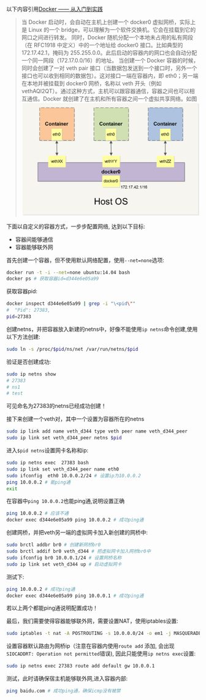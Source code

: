 以下内容引用[Docker —— 从入门到实践](http://dockerpool.com/static/books/docker_practice/advanced_network/README.html)
> 当 Docker 启动时，会自动在主机上创建一个 docker0 虚拟网桥，实际上是 Linux 的一个 bridge，可以理解为一个软件交换机。它会在挂载到它的网口之间进行转发。
同时，Docker 随机分配一个本地未占用的私有网段（在 RFC1918 中定义）中的一个地址给 docker0 接口。比如典型的 172.17.42.1，掩码为 255.255.0.0。此后启动的容器内的网口也会自动分配一个同一网段（172.17.0.0/16）的地址。
当创建一个 Docker 容器的时候，同时会创建了一对 veth pair 接口（当数据包发送到一个接口时，另外一个接口也可以收到相同的数据包）。这对接口一端在容器内，即 eth0；另一端在本地并被挂载到 docker0 网桥，名称以 veth 开头（例如 vethAQI2QT）。通过这种方式，主机可以跟容器通信，容器之间也可以相互通信。Docker 就创建了在主机和所有容器之间一个虚拟共享网络。如图
![docker network](static/img/network.png  "docker network")
>

下面以自定义的容器方式，一步步配置网络, 达到以下目标:

* 容器间能够通信
* 容器能够联外网

首先创建一个容器，但不使用默认网络配置，使用`--net=none`选项:
```bash
docker run -t -i --net=none ubuntu:14.04 bash
docker ps # 获取容器id=d344e6e05a99
```

获取容器pid:
```bash
docker inspect d344e6e05a99 | grep -i "\<pid\""
#  "Pid": 27383,
pid=27383
```
创建netns，并把容器放入新建的netns中，好像不能使用`ip netns`命令创建,使用以下方法创建:
```bash
sudo ln -s /proc/$pid/ns/net /var/run/netns/$pid
```
验证是否创建成功:
```bash
sudo ip netns show
# 27383
# ns1
# test
```
可见命名为27383的netns已经成功创建！

接下来创建一个veth对，其中一个设置为容器所在的netns
```bash
sudo ip link add name veth_d344 type veth peer name veth_d344_peer
sudo ip link set veth_d344_peer netns $pid
```
进入`$pid netns`设置网卡名称和ip:
```bash
sudo ip netns exec  27383 bash
sudo ip link set veth_d344_peer name eth0
sudo ifconfig  eth0 10.0.0.2/24 # 设置ip为10.0.0.2
ping 10.0.0.2 # 能ping通
exit
```
在容器中`ping 10.0.0.2`也能ping通,说明设置正确
```bash
ping 10.0.0.2 # 应该不通
docker exec d344e6e05a99 ping 10.0.0.2 # 成功ping通
```
创建网桥，并把veth另一端的虚拟网卡加入新创建的网桥中:
```bash
sudo brctl addbr br0 # 创建新网桥br0
sudo brctl addif br0 veth_d344 # 把虚拟网卡加入网桥br0中
sudo ifconfig br0 10.0.0.1/24 # 设置网桥名称
sudo ip link set veth_d344 up # 启动虚拟网卡
```
测试下:
```bash
ping 10.0.0.2 # 成功ping通
docker exec d344e6e05a99 ping 10.0.0.1 # 成功ping通
```
若以上两个都能ping通说明配置成功！

最后，我们需要使得容器能够联外网，需要设置NAT，使用iptables设置:
```bash
sudo iptables -t nat -A POSTROUTING -s 10.0.0.0/24 -o em1 -j MASQUERADE
```
设置容器默认路由为网桥ip（注意在容器内使用`route add` 添加, 会出现`SIOCADDRT: Operation not permitted`错误), 因此只能使用`ip netns exec`设置:
```bash
sudo ip netns exec 27383 route add default gw 10.0.0.1
```
测试，此时请确保宿主机能够联外网,进入容器内部:

```bash
ping baidu.com # 成功ping通，确保icmp没有被禁
```
